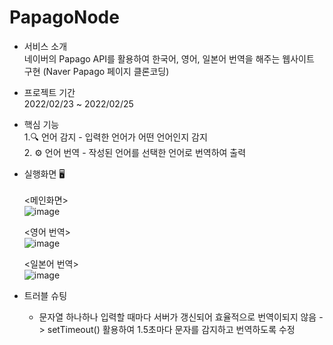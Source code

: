 # PapagoNode

* 서비스 소개<br>
  네이버의 Papago API를 활용하여 한국어, 영어, 일본어 번역을 해주는 웹사이트 구현 (Naver Papago 페이지 클론코딩)


* 프로젝트 기간<br>
  2022/02/23 ~ 2022/02/25


* 핵심 기능 <br>
  1.🔍 언어 감지 - 입력한 언어가 어떤 언어인지 감지<br>
  2. ⚙ 언어 번역 - 작성된 언어를 선택한 언어로 번역하여 출력


* 실행화면 🖥<br><br>
   <메인화면><br>
  ![image](https://user-images.githubusercontent.com/93183070/156912203-2b9e1dcd-0ffb-454a-ba67-19f74887ba84.png)

   <영어 번역><br>
  ![image](https://user-images.githubusercontent.com/93183070/156912240-8bd23d04-cf26-4be3-9835-a95e7e9e48ef.png)

  <일본어 번역><br>
  ![image](https://user-images.githubusercontent.com/93183070/156912249-a8690504-bb35-415b-a3c9-2deb197dd696.png)


* 트러블 슈팅
  - 문자열 하나하나 입력할 때마다 서버가 갱신되어 효율적으로 번역이되지 않음
  -> setTimeout() 활용하여 1.5초마다 문자를 감지하고 번역하도록 수정

